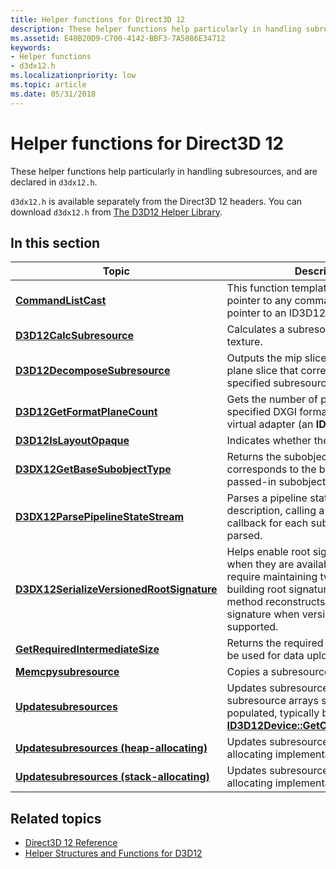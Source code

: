 ```yaml
---
title: Helper functions for Direct3D 12
description: These helper functions help particularly in handling subresources, and are declared in `d3dx12.h`.
ms.assetid: E40B20D9-C700-4142-BBF3-7A5086E34712
keywords:
- Helper functions
- d3dx12.h
ms.localizationpriority: low
ms.topic: article
ms.date: 05/31/2018
---
```


# Helper functions for Direct3D 12

These helper functions help particularly in handling subresources, and are declared in `d3dx12.h`.

`d3dx12.h` is available separately from the Direct3D 12 headers. You can download `d3dx12.h` from [The D3D12 Helper Library](https://github.com/Microsoft/DirectX-Graphics-Samples/tree/master/Libraries/D3DX12).

## In this section

| Topic | Description |
|-|-|
| [**CommandListCast**](commandlistcast.md) | This function template casts a constant pointer to any command list into a const pointer to an ID3D12CommandList. |
| [**D3D12CalcSubresource**](d3d12calcsubresource.md) | Calculates a subresource index for a texture. |
| [**D3D12DecomposeSubresource**](d3d12decomposesubresource.md) | Outputs the mip slice, array slice, and plane slice that correspond to the specified subresource index. |
| [**D3D12GetFormatPlaneCount**](d3d12getformatplanecount.md) | Gets the number of planes for the specified DXGI format for the specified virtual adapter (an **ID3D12Device**). |
| [**D3D12IsLayoutOpaque**](d3d12islayoutopaque.md) | Indicates whether the layout is opaque. |
| [**D3DX12GetBaseSubobjectType**](d3dx12getbasesubobjecttype.md) | Returns the subobject type that corresponds to the base class of the passed-in subobject type. |
| [**D3DX12ParsePipelineStateStream**](d3dx12parsepipelinestream.md) | Parses a pipeline state stream description, calling a user-defined callback for each subobject instance parsed. |
| [**D3DX12SerializeVersionedRootSignature**](d3dx12serializeversionedrootsignature.md) | Helps enable root signature 1.1 features when they are available, and does not require maintaining two code paths for building root signatures. This helper method reconstructs a version 1.0 root signature when version 1.1 is not supported. |
| [**GetRequiredIntermediateSize**](getrequiredintermediatesize.md) | Returns the required size of a buffer to be used for data upload. |
| [**Memcpysubresource**](memcpysubresource.md) | Copies a subresource row by row. |
| [**Updatesubresources**](updatesubresources1.md) | Updates subresources, all the subresource arrays should be populated, typically by calling [**ID3D12Device::GetCopyableFootprints**](/windows/desktop/api/d3d12/nf-d3d12-id3d12device-getcopyablefootprints). |
| [**Updatesubresources (heap-allocating)**](updatesubresources2.md) | Updates subresources with a heap-allocating implementation. |
| [**Updatesubresources (stack-allocating)**](updatesubresources3.md) | Updates subresources with a stack-allocating implementation. |

## Related topics

* [Direct3D 12 Reference](direct3d-12-reference.md)
* [Helper Structures and Functions for D3D12](helper-structures-and-functions-for-d3d12.md)
